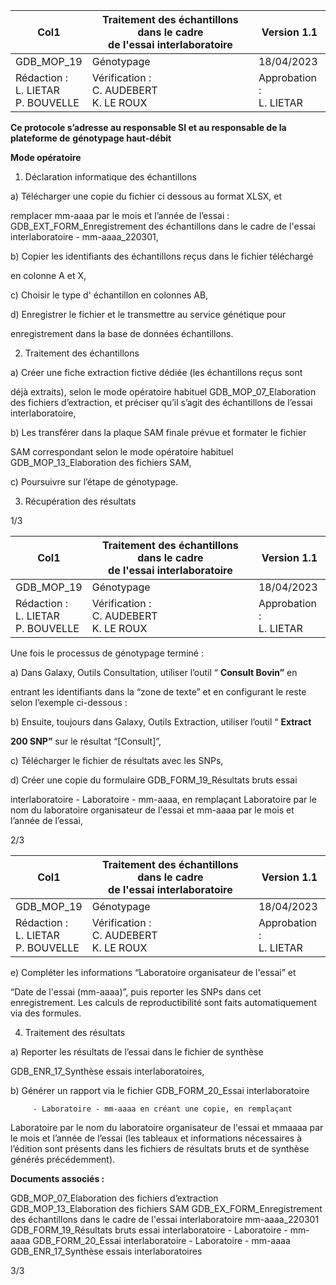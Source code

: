 |Col1|Traitement des échantillons dans le cadre<br>de l'essai interlaboratoire|Version 1.1|
|---|---|---|
|GDB_MOP_19|Génotypage|18/04/2023|
|Rédaction :<br>L. LIETAR<br>P. BOUVELLE|Vérification :<br>C. AUDEBERT<br>K. LE ROUX|Approbation :<br>L. LIETAR|


**Ce protocole s’adresse au responsable SI et au responsable de la plateforme de**
**génotypage haut-débit**

**Mode opératoire**

1) Déclaration informatique des échantillons

a) Télécharger une copie du fichier ci dessous au format XLSX, et

remplacer mm-aaaa par le mois et l’année de l’essai :
GDB_EXT_FORM_Enregistrement des échantillons dans le cadre de
l'essai interlaboratoire - mm-aaaa_220301,

b) Copier les identifiants des échantillons reçus dans le fichier téléchargé

en colonne A et X,

c) Choisir le type d' échantillon en colonnes AB,

d) Enregistrer le fichier et le transmettre au service génétique pour

enregistrement dans la base de données échantillons.

2) Traitement des échantillons

a) Créer une fiche extraction fictive dédiée (les échantillons reçus sont

déjà extraits), selon le mode opératoire habituel
GDB_MOP_07_Elaboration des fichiers d’extraction, et préciser qu’il
s’agit des échantillons de l’essai interlaboratoire,

b) Les transférer dans la plaque SAM finale prévue et formater le fichier

SAM correspondant selon le mode opératoire habituel
GDB_MOP_13_Elaboration des fichiers SAM,

c) Poursuivre sur l’étape de génotypage.

3) Récupération des résultats

1/3

|Col1|Traitement des échantillons dans le cadre<br>de l'essai interlaboratoire|Version 1.1|
|---|---|---|
|GDB_MOP_19|Génotypage|18/04/2023|
|Rédaction :<br>L. LIETAR<br>P. BOUVELLE|Vérification :<br>C. AUDEBERT<br>K. LE ROUX|Approbation :<br>L. LIETAR|


Une fois le processus de génotypage terminé :

a) Dans Galaxy, Outils Consultation, utiliser l’outil “ **Consult Bovin”** en

entrant les identifiants dans la “zone de texte” et en configurant le reste
selon l’exemple ci-dessous :

b) Ensuite, toujours dans Galaxy, Outils Extraction, utiliser l’outil “ **Extract**

**200 SNP”** sur le résultat “[Consult]”,

c) Télécharger le fichier de résultats avec les SNPs,

d) Créer une copie du formulaire GDB_FORM_19_Résultats bruts essai

interlaboratoire - Laboratoire - mm-aaaa, en remplaçant Laboratoire par
le nom du laboratoire organisateur de l'essai et mm-aaaa par le mois et
l’année de l’essai,

2/3

|Col1|Traitement des échantillons dans le cadre<br>de l'essai interlaboratoire|Version 1.1|
|---|---|---|
|GDB_MOP_19|Génotypage|18/04/2023|
|Rédaction :<br>L. LIETAR<br>P. BOUVELLE|Vérification :<br>C. AUDEBERT<br>K. LE ROUX|Approbation :<br>L. LIETAR|


e) Compléter les informations “Laboratoire organisateur de l'essai” et

“Date de l'essai (mm-aaaa)”, puis reporter les SNPs dans cet
enregistrement. Les calculs de reproductibilité sont faits
automatiquement via des formules.

4) Traitement des résultats

a) Reporter les résultats de l’essai dans le fichier de synthèse

GDB_ENR_17_Synthèse essais interlaboratoires,

b) Générer un rapport via le fichier GDB_FORM_20_Essai interlaboratoire

         - Laboratoire - mm-aaaa en créant une copie, en remplaçant
Laboratoire par le nom du laboratoire organisateur de l'essai et mmaaaa par le mois et l’année de l’essai (les tableaux et informations
nécessaires à l’édition sont présents dans les fichiers de résultats bruts
et de synthèse générés précédemment).

**Documents associés :**

GDB_MOP_07_Elaboration des fichiers d’extraction
GDB_MOP_13_Elaboration des fichiers SAM
GDB_EX_FORM_Enregistrement des échantillons dans le cadre de l'essai interlaboratoire mm-aaaa_220301
GDB_FORM_19_Résultats bruts essai interlaboratoire - Laboratoire - mm-aaaa
GDB_FORM_20_Essai interlaboratoire - Laboratoire - mm-aaaa
GDB_ENR_17_Synthèse essais interlaboratoires

3/3

